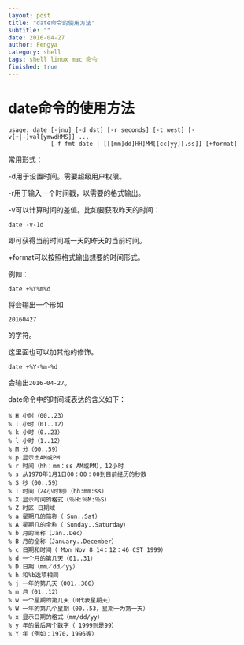 ```yaml
---
layout: post
title: "date命令的使用方法"
subtitle: ""
date: 2016-04-27
author: Fengya
category: shell
tags: shell linux mac 命令
finished: true
---
```


# date命令的使用方法

```
usage: date [-jnu] [-d dst] [-r seconds] [-t west] [-v[+|-]val[ymwdHMS]] ...
            [-f fmt date | [[[mm]dd]HH]MM[[cc]yy][.ss]] [+format]
```

常用形式：

-d用于设置时间。需要超级用户权限。

-r用于输入一个时间戳，以需要的格式输出。

-v可以计算时间的差值。比如要获取昨天的时间：

```shell
date -v-1d
```

即可获得当前时间减一天的昨天的当前时间。

+format可以按照格式输出想要的时间形式。

例如：

```shell
date +%Y%m%d
```

将会输出一个形如

```
20160427
```

的字符。

这里面也可以加其他的修饰。

```shell
date +%Y-%m-%d
```

会输出``2016-04-27``。

date命令中的时间域表达的含义如下：

```
% H 小时（00..23） 
% I 小时（01..12） 
% k 小时（0..23） 
% l 小时（1..12） 
% M 分（00..59） 
% p 显示出AM或PM 
% r 时间（hh：mm：ss AM或PM），12小时 
% s 从1970年1月1日00：00：00到目前经历的秒数 
% S 秒（00..59） 
% T 时间（24小时制）（hh:mm:ss） 
% X 显示时间的格式（％H:％M:％S） 
% Z 时区 日期域 
% a 星期几的简称（ Sun..Sat） 
% A 星期几的全称（ Sunday..Saturday） 
% b 月的简称（Jan..Dec） 
% B 月的全称（January..December） 
% c 日期和时间（ Mon Nov 8 14：12：46 CST 1999） 
% d 一个月的第几天（01..31） 
% D 日期（mm／dd／yy） 
% h 和%b选项相同 
% j 一年的第几天（001..366） 
% m 月（01..12） 
% w 一个星期的第几天（0代表星期天） 
% W 一年的第几个星期（00..53，星期一为第一天） 
% x 显示日期的格式（mm/dd/yy） 
% y 年的最后两个数字（ 1999则是99） 
% Y 年（例如：1970，1996等） 
```

